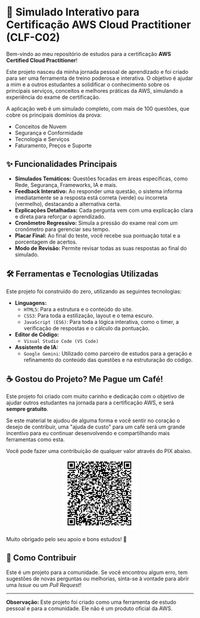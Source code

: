 # 🚀 Simulado Interativo para Certificação AWS Cloud Practitioner (CLF-C02)

Bem-vindo ao meu repositório de estudos para a certificação **AWS Certified Cloud Practitioner**!

Este projeto nasceu da minha jornada pessoal de aprendizado e foi criado para ser uma ferramenta de treino poderosa e interativa. O objetivo é ajudar a mim e a outros estudantes a solidificar o conhecimento sobre os principais serviços, conceitos e melhores práticas da AWS, simulando a experiência do exame de certificação.

A aplicação web é um simulado completo, com mais de 100 questões, que cobre os principais domínios da prova:
* Conceitos de Nuvem
* Segurança e Conformidade
* Tecnologia e Serviços
* Faturamento, Preços e Suporte

## ✨ Funcionalidades Principais

* **Simulados Temáticos:** Questões focadas em áreas específicas, como Rede, Segurança, Frameworks, IA e mais.
* **Feedback Interativo:** Ao responder uma questão, o sistema informa imediatamente se a resposta está correta (verde) ou incorreta (vermelho), destacando a alternativa certa.
* **Explicações Detalhadas:** Cada pergunta vem com uma explicação clara e direta para reforçar o aprendizado.
* **Cronômetro Regressivo:** Simula a pressão do exame real com um cronômetro para gerenciar seu tempo.
* **Placar Final:** Ao final do teste, você recebe sua pontuação total e a porcentagem de acertos.
* **Modo de Revisão:** Permite revisar todas as suas respostas ao final do simulado.

## 🛠️ Ferramentas e Tecnologias Utilizadas

Este projeto foi construído do zero, utilizando as seguintes tecnologias:

* **Linguagens:**
    * `HTML5`: Para a estrutura e o conteúdo do site.
    * `CSS3`: Para toda a estilização, layout e o tema escuro.
    * `JavaScript (ES6)`: Para toda a lógica interativa, como o timer, a verificação de respostas e o cálculo da pontuação.
* **Editor de Código:**
    * `Visual Studio Code (VS Code)`
* **Assistente de IA:**
    * `Google Gemini`: Utilizado como parceiro de estudos para a geração e refinamento do conteúdo das questões e na estruturação do código.

## ☕ Gostou do Projeto? Me Pague um Café!

Este projeto foi criado com muito carinho e dedicação com o objetivo de ajudar outros estudantes na jornada para a certificação AWS, e será **sempre gratuito**.

Se este material te ajudou de alguma forma e você sentir no coração o desejo de contribuir, uma "ajuda de custo" para um café será um grande incentivo para eu continuar desenvolvendo e compartilhando mais ferramentas como esta.

Você pode fazer uma contribuição de qualquer valor através do PIX abaixo.

<p align="center">
  <img src="QR-Code.jpg" alt="QR Code PIX" width="200"/>
</p>

Muito obrigado pelo seu apoio e bons estudos! 🚀


## 🌟 Como Contribuir

Este é um projeto para a comunidade. Se você encontrou algum erro, tem sugestões de novas perguntas ou melhorias, sinta-se à vontade para abrir uma *Issue* ou um *Pull Request*!

---


**Observação:** Este projeto foi criado como uma ferramenta de estudo pessoal e para a comunidade. Ele não é um produto oficial da AWS.
